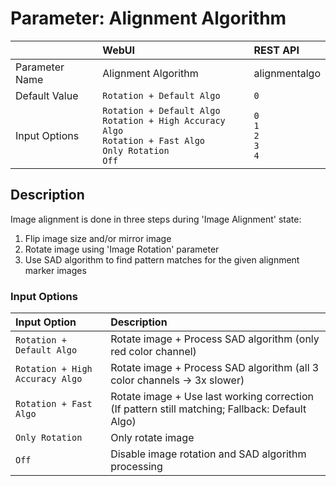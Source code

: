 # Parameter: Alignment Algorithm

|                   | WebUI                   | REST API
|:---               |:---                     |:----
| Parameter Name    | Alignment Algorithm     | alignmentalgo
| Default Value     | `Rotation + Default Algo` | `0`
| Input Options     | `Rotation + Default Algo`<br>`Rotation + High Accuracy Algo`<br>`Rotation + Fast Algo`<br>`Only Rotation`<br>`Off` | `0`<br>`1`<br>`2`<br>`3`<br>`4`


## Description

Image alignment is done in three steps during 'Image Alignment' state:  
1. Flip image size and/or mirror image
2. Rotate image using 'Image Rotation' parameter
3. Use SAD algorithm to find pattern matches for the given alignment marker images


### Input Options

| Input Option              | Description
|:---                       |:---
| `Rotation + Default Algo` | Rotate image + Process SAD algorithm (only red color channel)
| `Rotation + High Accuracy Algo` | Rotate image + Process SAD algorithm (all 3 color channels -> 3x slower)
| `Rotation + Fast Algo`    | Rotate image + Use last working correction (If pattern still matching; Fallback: Default Algo)
| `Only Rotation`           | Only rotate image
| `Off`                     | Disable image rotation and SAD algorithm processing

